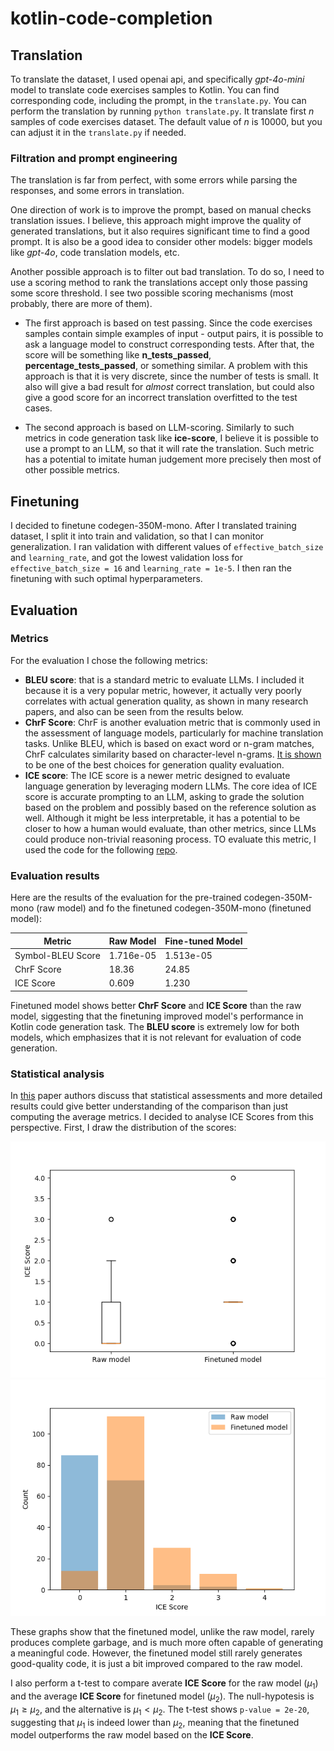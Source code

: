 # kotlin-code-completion

## Translation

To translate the dataset, I used openai api, and specifically *gpt-4o-mini* model to translate code exercises samples to Kotlin. You can find corresponding code, including the prompt, in the ```translate.py```. You can perform the translation by running ```python translate.py```. It translate first $n$ samples of code exercises dataset. The default value of $n$ is 10000, but you can adjust it in the ```translate.py``` if needed.

### Filtration and prompt engineering

The translation is far from perfect, with some errors while parsing the responses, and some errors in translation.

One direction of work is to improve the prompt, based on manual checks translation issues. I believe, this approach might improve the quality of generated translations, but it also requires significant time to find a good prompt. It is also be a good idea to consider other models: bigger models like *gpt-4o*, code translation models, etc.

Another possible approach is to filter out bad translation. To do so, I need to use a scoring method to rank the translations accept only those passing some score threshold. I see two possible scoring mechanisms (most probably, there are more of them).

* The first approach is based on test passing. Since the code exercises samples contain simple examples of input - output pairs, it is possible to ask a language model to construct corresponding tests. After that, the score will be something like **n_tests_passed**, **percentage_tests_passed**, or something similar. A problem with this approach is that it is very discrete, since the number of tests is small. It also will give a bad result for *almost* correct translation, but could also give a good score for an incorrect translation overfitted to the test cases.

* The second approach is based on LLM-scoring. Similarly to such metrics in code generation task like **ice-score**, I believe it is possible to use a prompt to an LLM, so that it will rate the translation. Such metric has a potential to imitate human judgement more precisely then most of other possible metrics.

## Finetuning

I decided to finetune codegen-350M-mono. After I translated training dataset, I split it into train and validation, so that I can monitor generalization. I ran validation with different values of `effective_batch_size` and `learning_rate`, and got the lowest validation loss for `effective_batch_size = 16` and `learning_rate = 1e-5`. I then ran the finetuning with such optimal hyperparameters.

## Evaluation

### Metrics

For the evaluation I chose the following metrics:

* **BLEU score**: that is a standard metric to evaluate LLMs. I included it because it is a very popular metric, however, it actually very poorly correlates with actual generation quality, as shown in many research papers, and also can be seen from the results below.
* **ChrF Score**: ChrF is another evaluation metric that is commonly used in the assessment of language models, particularly for machine translation tasks. Unlike BLEU, which is based on exact word or n-gram matches, ChrF calculates similarity based on character-level n-grams. [It is shown](https://arxiv.org/pdf/2208.03133) to be one of the best choices for generation quality evaluation.
* **ICE score**: The ICE score is a newer metric designed to evaluate language generation by leveraging modern LLMs. The core idea of ICE score is accurate prompting to an LLM, asking to grade the solution based on the problem and possibly based on the reference solution as well. Although it might be less interpretable, it has a potential to be closer to how a human would evaluate, than other metrics, since LLMs could produce non-trivial reasoning process. TO evaluate this metric, I used the code for the following [repo](https://github.com/terryyz/ice-score).

### Evaluation results

Here are the results of the evaluation for the pre-trained codegen-350M-mono (raw model) and fo the finetuned codegen-350M-mono (finetuned model):

| Metric            | Raw Model | Fine-tuned Model |
|-------------------|-----------|------------------|
| Symbol-BLEU Score | 1.716e-05 | 1.513e-05        |
| ChrF Score        | 18.36     | 24.85            |
| ICE Score         | 0.609     | 1.230            |

Finetuned model shows better **ChrF Score** and **ICE Score** than the raw model, siggesting that the finetuning improved model's performance in Kotlin code generation task. The **BLEU score** is extremely low for both models, which emphasizes that it is not relevant for evaluation of code generation.

### Statistical analysis

In [this](https://arxiv.org/pdf/2208.03133) paper authors discuss that statistical assessments and more detailed results could give better understanding of the comparison than just computing the average metrics. I decided to analyse ICE Scores from this perspective. First, I draw the distribution of the scores:

![ice-box](ice-score-box.png)
![ice-hist](ice-score-hist.png)

These graphs show that the finetuned model, unlike the raw model, rarely produces complete garbage, and is much more often capable of generating a meaningful code. However, the finetuned model still rarely generates good-quality code, it is just a bit improved compared to the raw model.

I also perform a t-test to compare averate **ICE Score** for the raw model ($\mu_1$) and the average **ICE Score** for finetuned model ($\mu_2$). The null-hypotesis is $\mu_1 \ge \mu_2$, and the alternative is $\mu_1 < \mu_2$. The t-test shows `p-value = 2e-20`, suggesting that $\mu_1$ is indeed lower than $\mu_2$, meaning that the finetuned model outperforms the raw model based on the **ICE Score**.